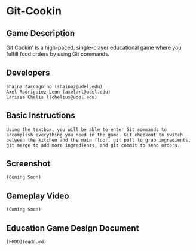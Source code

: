 # Git-Cookin
## Game Description
   Git Cookin' is a high-paced, single-player educational game where you fulfill food orders by using Git commands.
## Developers
    Shaina Zaccagnino (shainaz@udel.edu)
    Axel Rodriguiez-Leon (axelarl@udel.edu)
    Larissa Chelis (lchelius@udel.edu)
## Basic Instructions
    Using the textbox, you will be able to enter Git commands to accomplish everything you need in the game. Git checkout to switch between the kitchen and the main floor, git pull to grab ingredients, git merge to add more ingredients, and git commit to send orders.
## Screenshot
    (Coming Soon)
## Gameplay Video
    (Coming Soon)
## Education Game Design Document
    [EGDD](egdd.md)
